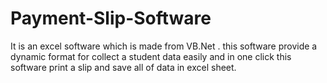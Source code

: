# Payment-Slip-Software
It is an excel software which is made from VB.Net . this software provide a dynamic format for collect a student data easily and in one click this software print a slip and save all of data in excel sheet.
